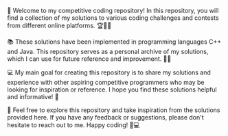 👋 Welcome to my competitive coding repository! In this repository, you will find a collection of my solutions to various coding challenges and contests from different online platforms. 🏆👨‍💻

📚 These solutions have been implemented in programming languages C++ and Java. This repository serves as a personal archive of my solutions, which I can use for future reference and improvement. 📝💡

💻 My main goal for creating this repository is to share my solutions and experience with other aspiring competitive programmers who may be looking for inspiration or reference. I hope you find these solutions helpful and informative! 🤞

👀 Feel free to explore this repository and take inspiration from the solutions provided here. If you have any feedback or suggestions, please don't hesitate to reach out to me. Happy coding! 🚀💻
